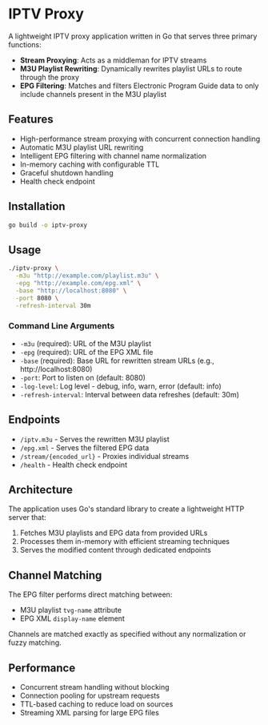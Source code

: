 # IPTV Proxy

A lightweight IPTV proxy application written in Go that serves three primary functions:
- **Stream Proxying**: Acts as a middleman for IPTV streams
- **M3U Playlist Rewriting**: Dynamically rewrites playlist URLs to route through the proxy
- **EPG Filtering**: Matches and filters Electronic Program Guide data to only include channels present in the M3U playlist

## Features

- High-performance stream proxying with concurrent connection handling
- Automatic M3U playlist URL rewriting
- Intelligent EPG filtering with channel name normalization
- In-memory caching with configurable TTL
- Graceful shutdown handling
- Health check endpoint

## Installation

```bash
go build -o iptv-proxy
```

## Usage

```bash
./iptv-proxy \
  -m3u "http://example.com/playlist.m3u" \
  -epg "http://example.com/epg.xml" \
  -base "http://localhost:8080" \
  -port 8080 \
  -refresh-interval 30m
```

### Command Line Arguments

- `-m3u` (required): URL of the M3U playlist
- `-epg` (required): URL of the EPG XML file
- `-base` (required): Base URL for rewritten stream URLs (e.g., http://localhost:8080)
- `-port`: Port to listen on (default: 8080)
- `-log-level`: Log level - debug, info, warn, error (default: info)
- `-refresh-interval`: Interval between data refreshes (default: 30m)

## Endpoints

- `/iptv.m3u` - Serves the rewritten M3U playlist
- `/epg.xml` - Serves the filtered EPG data
- `/stream/{encoded_url}` - Proxies individual streams
- `/health` - Health check endpoint

## Architecture

The application uses Go's standard library to create a lightweight HTTP server that:
1. Fetches M3U playlists and EPG data from provided URLs
2. Processes them in-memory with efficient streaming techniques
3. Serves the modified content through dedicated endpoints

## Channel Matching

The EPG filter performs direct matching between:
- M3U playlist `tvg-name` attribute
- EPG XML `display-name` element

Channels are matched exactly as specified without any normalization or fuzzy matching.

## Performance

- Concurrent stream handling without blocking
- Connection pooling for upstream requests
- TTL-based caching to reduce load on sources
- Streaming XML parsing for large EPG files